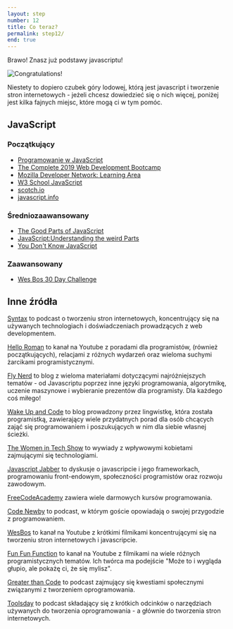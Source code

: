 ```yaml
---
layout: step
number: 12
title: Co teraz?
permalink: step12/
end: true
---
```


Brawo! Znasz już podstawy javascriptu!

![Congratulations!](../assets/neo-kungfu.gif)

Niestety to dopiero czubek góry lodowej, którą jest javascript i tworzenie stron internetowych - jeżeli chcesz dowiedzieć się o nich więcej, poniżej jest kilka fajnych miejsc, które mogą ci w tym pomóc.

## JavaScript

### Początkujący

- [Programowanie w JavaScript](https://bit.ly/kurs-JS)
- [The Complete 2019 Web Development Bootcamp](https://bit.ly/web-dev-bootcamp)
- [Mozilla Developer Network: Learning Area](https://developer.mozilla.org/en-US/docs/Learn/)
- [W3 School JavaScript](https://www.w3schools.com/js/)
- [scotch.io](https://scotch.io/search?q=javascript)
- [javascript.info](https://javascript.info/)

### Średniozaawansowany

- [The Good Parts of JavaScript](https://www.amazon.com/JavaScript-Good-Parts-Douglas-Crockford/dp/0596517742)
- [JavaScript:Understanding the weird Parts](https://www.udemy.com/understand-javascript/)
- [You Don't Know JavaScript](https://github.com/getify/You-Dont-Know-JS)

### Zaawansowany

- [Wes Bos 30 Day Challenge](https://javascript30.com/)

## Inne źródła

[Syntax](https://syntax.fm) to podcast o tworzeniu stron internetowych, koncentrujący się na używanych technologiach i doświadczeniach prowadzących z web developmentem.

[Hello Roman](https://www.youtube.com/channel/UCq8XmOMtrUCb8FcFHQEd8_g) to kanał na Youtube z poradami dla programistów, (również początkujących), relacjami z różnych wydarzeń oraz wieloma suchymi żarcikami programistycznymi.

[Fly Nerd](https://www.flynerd.pl/) to blog z wieloma materiałami dotyczącymi najróżniejszych tematów - od Javascriptu poprzez inne języki programowania, algorytmikę, uczenie maszynowe i wybieranie prezentów dla programisty. Dla każdego coś miłego!

[Wake Up and Code](https://www.wakeupandcode.pl/) to blog prowadzony przez lingwistkę, która została programistką, zawierający wiele przydatnych porad dla osób chcących zająć się programowaniem i poszukujących w nim dla siebie własnej ścieżki.

[The Women in Tech Show](https://thewomenintechshow.com/) to wywiady z wpływowymi kobietami zajmującymi się technologiami.

[Javascript Jabber](https://devchat.tv/js-jabber) to dyskusje o javascripcie i jego frameworkach, programowaniu front-endowym, społeczności programistów oraz rozwoju zawodowym.

[FreeCodeAcademy](https://www.youtube.com/channel/UC8butISFwT-Wl7EV0hUK0BQ) zawiera wiele darmowych kursów programowania.

[Code Newby](https://www.codenewbie.org/podcast/) to podcast, w którym goście opowiadają o swojej przygodzie z programowaniem.

[WesBos](https://www.youtube.com/channel/UCoebwHSTvwalADTJhps0emA)
to kanał na Youtube z krótkimi filmikami koncentrującymi się na tworzeniu stron internetowych i javascripcie.

[Fun Fun Function](https://www.youtube.com/channel/UCO1cgjhGzsSYb1rsB4bFe4Q/videos) to kanał na Youtube z filmikami na wiele różnych programistycznych tematów. Ich twórca ma podejście "Może to i wygląda głupio, ale pokażę ci, że się mylisz".

[Greater than Code](http://www.greaterthancode.com/)
to podcast zajmujący się kwestiami społecznymi związanymi z tworzeniem oprogramowania.

[Toolsday](https://spec.fm/podcasts/toolsday) to podcast składający się z krótkich odcinków o narzędziach używanych do tworzenia oprogramowania - a głównie do tworzenia stron internetowych.
